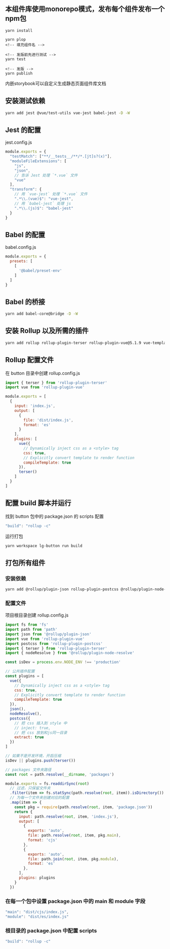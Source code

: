 ## 本组件库使用monorepo模式，发布每个组件发布一个npm包

```base
yarn install

yarn plop
<!-- 填充组件名 -->

<!-- 发版前先进行测试 -->
yarn test 

<!-- 发版 -->
yarn publish

```

内嵌storybook可以自定义生成静态页面组件库文档




## 安装测试依赖

```bash
yarn add jest @vue/test-utils vue-jest babel-jest -D -W
```

## Jest 的配置

jest.config.js

```js
module.exports = {
  "testMatch": ["**/__tests__/**/*.[jt]s?(x)"],
  "moduleFileExtensions": [
    "js",
    "json",
    // 告诉 Jest 处理 `*.vue` 文件
    "vue"
  ],
  "transform": {
    // 用 `vue-jest` 处理 `*.vue` 文件
    ".*\\.(vue)$": "vue-jest",
    // 用 `babel-jest` 处理 js
    ".*\\.(js)$": "babel-jest" 
  }
}
```

## Babel 的配置

babel.config.js

```js
module.exports = {
  presets: [
    [
      '@babel/preset-env'
    ]
  ]
}
```

## Babel 的桥接

```bash
yarn add babel-core@bridge -D -W
```

## 安装 Rollup 以及所需的插件

```bash
yarn add rollup rollup-plugin-terser rollup-plugin-vue@5.1.9 vue-template-compiler -D -W
```

## Rollup 配置文件

在 button 目录中创建 rollup.config.js

```js
import { terser } from 'rollup-plugin-terser'
import vue from 'rollup-plugin-vue'

module.exports = [
  {
    input: 'index.js',
    output: [
      {
        file: 'dist/index.js',
        format: 'es'
      }
    ],
    plugins: [
      vue({
        // Dynamically inject css as a <style> tag
        css: true, 
        // Explicitly convert template to render function
        compileTemplate: true
      }),
      terser()
    ]
  }
]
```

## 配置 build 脚本并运行

找到 button 包中的 package.json 的 scripts 配置
```js
"build": "rollup -c"
```

运行打包

```bash
yarn workspace lg-button run build
```

## 打包所有组件

### 安装依赖

```bash
yarn add @rollup/plugin-json rollup-plugin-postcss @rollup/plugin-node-resolve -D -W
```

### 配置文件

项目根目录创建 rollup.config.js

```js
import fs from 'fs'
import path from 'path'
import json from '@rollup/plugin-json'
import vue from 'rollup-plugin-vue'
import postcss from 'rollup-plugin-postcss'
import { terser } from 'rollup-plugin-terser'
import { nodeResolve } from '@rollup/plugin-node-resolve'

const isDev = process.env.NODE_ENV !== 'production'

// 公共插件配置
const plugins = [
  vue({
    // Dynamically inject css as a <style> tag
    css: true,
    // Explicitly convert template to render function
    compileTemplate: true
  }),
  json(),
  nodeResolve(),
  postcss({
    // 把 css 插入到 style 中
    // inject: true,
    // 把 css 放到和js同一目录
    extract: true
  })
]

// 如果不是开发环境，开启压缩
isDev || plugins.push(terser())

// packages 文件夹路径
const root = path.resolve(__dirname, 'packages')

module.exports = fs.readdirSync(root)
  // 过滤，只保留文件夹
  .filter(item => fs.statSync(path.resolve(root, item)).isDirectory())
  // 为每一个文件夹创建对应的配置
  .map(item => {
    const pkg = require(path.resolve(root, item, 'package.json'))
    return {
      input: path.resolve(root, item, 'index.js'),
      output: [
        {
          exports: 'auto',
          file: path.resolve(root, item, pkg.main),
          format: 'cjs'
        },
        {
          exports: 'auto',
          file: path.join(root, item, pkg.module),
          format: 'es'
        },
      ],
      plugins: plugins
    }
  })
```

### 在每一个包中设置 package.json 中的 main 和 module 字段

```js
"main": "dist/cjs/index.js",
"module": "dist/es/index.js"
```

### 根目录的 package.json 中配置 scripts

```js
"build": "rollup -c"
```